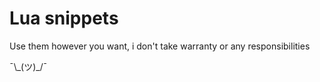 # Lua snippets

Use them however you want, i don't take warranty or any responsibilities

¯\\\_(ツ)\_/¯
